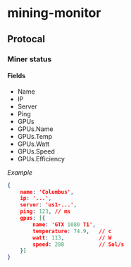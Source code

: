 # mining-monitor

## Protocal

### Miner status

#### Fields

* Name
* IP
* Server
* Ping
* GPUs
* GPUs.Name
* GPUs.Temp
* GPUs.Watt
* GPUs.Speed
* GPUs.Efficiency

_Example_

```json
{
    name: 'Columbus',
    ip: '...',
    server: 'us1-...',
    ping: 123, // ms
    gpus: [{
        name: 'GTX 1080 Ti',
        temperature: 74.9,   // c
        watt: 113,           // W
        speed: 288           // Sol/s
    }]
}
```